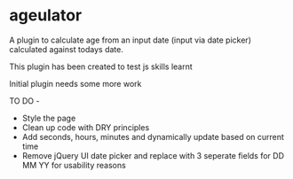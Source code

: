 # ageulator

A plugin to calculate age from an input date (input via date picker) calculated against todays date.

This plugin has been created to test js skills learnt

Initial plugin needs some more work

TO DO - 

- Style the page 
- Clean up code with DRY principles
- Add seconds, hours, minutes and dynamically update based on current time
- Remove jQuery UI date picker and replace with 3 seperate fields for DD MM YY for usability reasons
